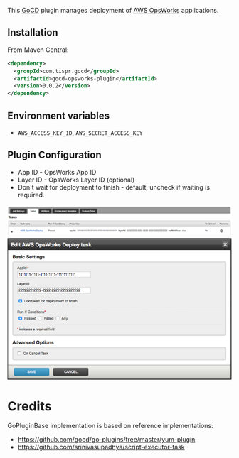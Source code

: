 This [GoCD](http://www.go.cd/) plugin manages deployment of [AWS OpsWorks](https://aws.amazon.com/opsworks/) applications.

## Installation
From Maven Central:
```xml
<dependency>
  <groupId>com.tispr.gocd</groupId>
  <artifactId>gocd-opsworks-plugin</artifactId>
  <version>0.0.2</version>
</dependency>
```

## Environment variables
- `AWS_ACCESS_KEY_ID`, `AWS_SECRET_ACCESS_KEY`

## Plugin Configuration

- App ID - OpsWorks App ID
- Layer ID - OpsWorks Layer ID (optional)
- Don't wait for deployment to finish - default, uncheck if waiting is required.

![Plugin preview](/docs/images/gocd-opsworks-plugin-preview.png)
![Plugin full view](/docs/images/gocd-opsworks-plugin-view.png)

# Credits
GoPluginBase implementation is based on reference implementations:
- https://github.com/gocd/go-plugins/tree/master/yum-plugin
- https://github.com/srinivasupadhya/script-executor-task
